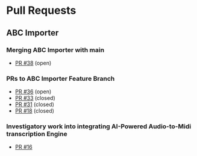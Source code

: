 # Pull Requests 

## ABC Importer

### Merging ABC Importer with main
- [PR #38](https://github.com/TechnoLukas/TunepalGodot2/pull/38) (open)
### PRs to ABC Importer Feature Branch
- [PR #36](https://github.com/TechnoLukas/TunepalGodot2/pull/36) (open)
- [PR #33](https://github.com/TechnoLukas/TunepalGodot2/pull/33) (closed)
- [PR #31](https://github.com/TechnoLukas/TunepalGodot2/pull/31) (closed)
- [PR #18](https://github.com/TechnoLukas/TunepalGodot2/pull/18) (closed)

### Investigatory work into integrating AI-Powered Audio-to-Midi transcription Engine 
- [PR #16](https://github.com/TechnoLukas/TunepalGodot2/pull/16)